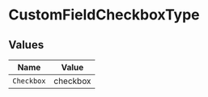 # CustomFieldCheckboxType


## Values

| Name       | Value      |
| ---------- | ---------- |
| `Checkbox` | checkbox   |